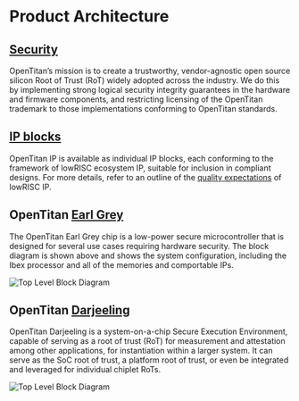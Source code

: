 # Product Architecture

## [Security](../doc/security/README.md)

OpenTitan’s mission is to create a trustworthy, vendor-agnostic open source silicon Root of Trust (RoT) widely adopted across the industry.
We do this by implementing strong logical security integrity guarantees in the hardware and firmware components, and restricting licensing of the OpenTitan trademark to those implementations conforming to OpenTitan standards.

## [IP blocks](../hw/ip/README.md)

OpenTitan IP is available as individual IP blocks, each conforming to the framework of lowRISC ecosystem IP, suitable for inclusion in compliant designs.
For more details, refer to an outline of the [quality expectations]((./doc/contributing/hw/comportability/README.md)) of lowRISC IP.

## OpenTitan [Earl Grey](../hw/top_earlgrey/doc/datasheet.md)

The OpenTitan Earl Grey chip is a low-power secure microcontroller that is designed for several use cases requiring hardware security.
The block diagram is shown above and shows the system configuration, including the Ibex processor and all of the memories and comportable IPs.

![Top Level Block Diagram](../hw/top_earlgrey/doc/top_earlgrey_block_diagram.svg)

## OpenTitan [Darjeeling](../hw/top_darjeeling/doc/datasheet.md)

OpenTitan Darjeeling is a system-on-a-chip Secure Execution Environment, capable of serving as a root of trust (RoT) for measurement and attestation among other applications, for instantiation within a larger system. 
It can serve as the SoC root of trust, a platform root of trust, or even be integrated and leveraged for individual chiplet RoTs.

![Top Level Block Diagram](../hw/top_earlgrey/doc/top_darjeeling_block_diagram.svg)
